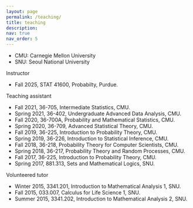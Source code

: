 ```yaml
---
layout: page
permalink: /teaching/
title: teaching
description:
nav: true
nav_order: 5
---
```


* CMU: Carnegie Mellon University
* SNU: Seoul National University

Instructor

* Fall 2025, STAT 41600, Probabilty, Purdue.

Teaching assistant

* Fall 2021, 36-705, Intermediate Statistics, CMU.
* Spring 2021, 36-402, Undergraduate Advanced Data Analysis, CMU.
* Fall 2020, 36-700A, Probability and Mathematical Statistics, CMU.
* Spring 2020, 36-709, Advanced Statistical Theory, CMU.
* Fall 2019, 36-225, Introduction to Probability Theory, CMU.
* Spring 2019, 36-226, Introduction to Statistical Inference, CMU.
* Fall 2018, 36-218, Probability Theory for Computer Scientists, CMU.
* Spring 2018, 36-217, Probability Theory and Random Processes, CMU.
* Fall 2017, 36-225, Introduction to Probability Theory, CMU.
* Spring 2017, 881.313, Sets and Mathematical Logics, SNU.

Volunteered tutor

* Winter 2015, 3341.201, Introduction to Mathematical Analysis 1, SNU.
* Fall 2015, 033.007, Calculus for Life Science 1, SNU.
* Summer 2015, 3341.202, Introduction to Mathematical Analysis 2, SNU.

